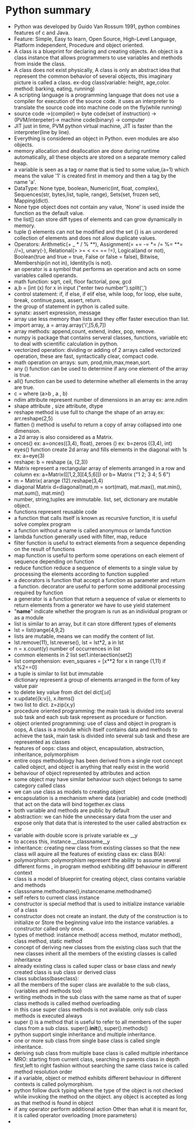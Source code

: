 # Python summary

- Python was developed by Guido Van Rossum 1991, python combines features of c and Java.
- Feature: Simple, Easy to learn, Open Source, High-Level Language, Platform independent, Procedure and object oriented.
- A class is a blueprint for declaring and creating objects. An object is a class instance that allows programmers to use variables and methods from inside the class.
- A class does not exist physically, A class is only an abstract idea that represent the common behavior of several objects, this imaginary picture is called a class. ex-dog class(variable: height, age,color. method: barking, eating,  running)
- A scripting language is a programming language that does not use a compiler for execution of the source code. it uses an interpreter to translate the source code into machine code on the fly(while running)
- source code ->(compiler)-> byte code(set of instruction) ->(PVM/interpeter)-> machine code(binary) -> computer
- JIT just in time, PVM python virtual machine, JIT is faster than the interpreter(line by line).
- Everything is considered an object in Python. even modules are also objects.
- memory allocation and deallocation are done during runtime automatically, all these objects are stored on a separate memory called heap.
- a variable is seen as a tag or name that is tied to some value,(a=1) which means the value '1' is created first in memory and then a tag by the name 'a'.
- DataType: None type, boolean, Numeric(int, float, complex), Sequences(str, bytes,list, tuple, range), Sets(set, frozen set), Mapping(dict).
- None type object does not contain any value, 'None' is used inside the function as the default value.
- the list[] can store diff types of elements and can grow dynamically in memory.
- tuple () elements can not be modified and the set {} is an unordered collection of elements and does not allow duplicate values.
- Operators: Arithmetic(+ _ * / % **), Assignment(= += -= *= /= %= **= //=), unary(-), Relational(> >= < <= == !=), Logical(and or not), Boolean(true and true = true, False or false = false), Bitwise, Membership(in not in), Identity(Is is not).
- an operator is a symbol that performs an operation and acts on some variables called operands.
- math function: sqrt, ceil, floor factorial, pow, gcd
- a,b = [int (x) for x in input ("enter two number").split(',')
- control statement: if, if else, if elif else, while loop, for loop, else suite, break, continue,pass, assert, return.
- the group of statement in python is called suite.
- synatx: assert expression, message 
- array use less memory than lists and they offer faster execution than list.
- import array, a = array.array('i',[5,6,7])
- array methods: append,count, extend, index, pop, remove.
- numpy is package that contains serveral classes, functions, variable etc to deal with scientific calculation in python.
- vectorized operation: dividing or adding of 2 arrays called vectorized operation, these are fast, syntactically clear, compact code.
- math operation on arrays: sum, prod,min,max,mean,sort.
- any () function can be used to determine if any one element of the array is true.
- all() function can be used to determine whether all elements in the array are true.
- c = where (a>b , a , b)
- ndim attribute represent number of dimensions in an array ex: arre.ndim
- shape attribute , size attribute, dtype
- reshape method is use full to change the shape of an array.ex: arr.reshape(2,5)
- flatten () method is useful to return a copy of array collapsed into one dimension.
- a 2d array is also considered as a Matrix.
- onces() ex: a=onces((3,4), float), zeroes () ex: b=zeros ((3,4), int)
- eyes() function create 2d array and fills elements in the diagonal with 1s ex: a=eye(3)
- reshape: b = reshape (a, (2,3))
- Matrix represent a rectangular array of elements arranged in a row and column ex: a=Matrix([[1,2,3][4,5,6]]) or b= Matrix ("1 2; 3 4; 5 6")
- m = Matrix( arange (12).reshape(3,4)
- diagonal Matrix d=diagonal(mat),m = sort(mat), mat.max(), mat.min(), mat.sum(), mat.min()
- number, string,tuples are immutable. list, set, dictionary are mutable object.
- functions represent reusable code
- a function that calls itself is known as recursive function, it is useful solve complex program
- a function without a name is called anonymous or lamda function
- lambda function generally used with filter, map, reduce
- filter function is useful to extract elements from a sequence depending on the result of functions
- map function is useful to perform some operations on each element of sequence depending on function
- reduce function reduce a sequence of elements to a single value by processing the elements according to function supplied 
- a decorators is function that accept a function as parameter and return a function. decorator are useful to perform some additional processing required by function
- a generator is a function that return a sequence of value or elements to return elements from a generator we have to use yield statement
- "__name__" indicate whether the program is run as an individual program or as a module
- list is similar to an array, but it can store different types of elements
- lst = list(range(4,9,2)
- lists are mutable, means we can modify the content of list.
- lst.remove(11), lst.reverse(), lst = lst*2, a in lst
- n = x.count(y) number of occurrences in list
- common elements in 2 list
set1.interaection(set2)
- list comprehension:
even_squares = [x**2 for x in range (1,11) if x%2==0]
- a tuple is similar to list but immutable
- dictionary represent a group of elements arranged in the form of key value pair
- to delete key value from dict
del dict[`id`]
- x.update({k:v}), x.items()
- two list to dict.  z=zip(x,y)
- procedure oriented programming: the main task is divided into several sub task and each sub task represent as procedure or function.
- object oriented programming: use of class and object in program is oops, A class is a module which itself contains data and methods to achieve the task, main task is divided into several sub task and these are represented as classes 
- features of oops: class and object, encapsulation, abstraction, inheritance, polymorphism
- entire oops methodology has been derived from a single root concept called object, and object is anything that really exist in the world
- behaviour of object represented by attributes and action
- some object may have similar behaviour such object belongs to same category called class
- we can use class as models to creating object
- encapsulation is a mechanism where data (variable) and code (method) that act on the data will bind together.ex class
- both variable and methods are public by default
- abstraction: we can hide the unnecessary data from the user and expose only that data that is interested to the user called abstraction ex car
- variable with double score is private variable ex __y
- to access this, instance.__classname__y
- inheritance: creating new class from existing classes so that the new class will aquire all the features of existing class ex: class B(A):
- polymorphism: polymorphism represent the ability to assume several different forms , in program method exhibiting diff behaviour in different context
- class is a model of blueprint for creating object, class contains variable and methods
- classsname.methodname(),instancename.methodname()
- self refers to current class instance
- constructor is special method that is used to initialize instance variable of a class
- constructor does not create an instant. the duty of the construction is to initialize or Store the beginning value into the instance variables. a constructor called only once.
- types of method: instance method( access method, mutator method), class method, static method
- concept of deriving new classes from the existing class such that the new classes inherit all the members of the existing classes is called inheritance
- already existing class is called super class or base class and newly created class is sub class or derived class
- class subclass(baseclass):
- all the members of the super class are available to the sub class,(variables and methods too)
- writing methods in the sub class with the same name as that of super class methods is called method overloading
- in this case super class methods is not available. only sub class methods is executed always 
- super () is a method that is useful to refer to all members of the super class from a sub class. super().__init__(), super().methods()
- python support single inheritance and multiple inheritance.
- one or more sub class from single base class is called single inheritance.
- deriving sub class from multiple base class is called multiple inheritance
- MRO: starting from current class, searching in parents class in depth first,left to right fashion without searching the same class twice is called method resolution order
- if a variable, object or method exhibits different behaviour in different contexts is called polymorphism.
- python follow duck typing where the type of the object is not checked while invoking the method on the object. any object is accepted as long as that method is found in object
- if any operator perform additional action Other than what it is meant for, it is called operator overloading (more parameters) 
- 